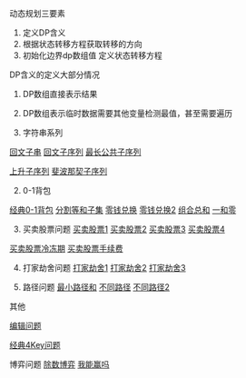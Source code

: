 动态规划三要素
1. 定义DP含义 
2. 根据状态转移方程获取转移的方向
3. 初始化边界dp数组值 定义状态转移方程

DP含义的定义大部分情况
1. DP数组直接表示结果
2. DP数组表示临时数据需要其他变量检测最值，甚至需要遍历


1. 字符串系列

[回文子串](./string/Code5最长回文子串.java)
[回文子序列](./string/Code516最长回文子序列.java)
[最长公共子序列](./string/Code1143最长公共子序列.java)

[上升子序列](./string/Code300最长上升子序列.java)
[斐波那契子序列](./string/Code873最长的斐波那契子序列的长度.java)

2. 0-1背包

[经典0-1背包](./_01背包/经典01背包.java)
[分割等和子集](./_01背包/Code416分割等和子集.java)
[零钱兑换](./_01背包/Code322零钱兑换.java)
[零钱兑换2](./_01背包/Code518零钱兑换2.java)
[组合总和](./_01背包/Code377组合总和4.java)
[一和零](./_01背包/Code474一和零.java)

3. 买卖股票问题
[买卖股票1](./买卖股票/Code121买卖股票问题.java)
[买卖股票2](./买卖股票/Code122买卖股票问题2.java)
[买卖股票3](./买卖股票/Code123买卖股票的最佳时机3.java)
[买卖股票4](./买卖股票/Code188买卖股票的最佳时机4.java)

[买卖股票冷冻期](./买卖股票/Code309最佳买卖股票时机含冷冻期.java)
[买卖股票手续费](./买卖股票/Code714买卖股票的最佳时机含手续费.java)

4. 打家劫舍问题
[打家劫舍1](./打家劫舍/Code198打家劫舍.java)
[打家劫舍2](./打家劫舍/Code213打家劫舍2.java)
[打家劫舍3](./打家劫舍/Code377打家劫舍3.java)


5. 路径问题
[最小路径和](./路径/Code64最小路径和.java)
[不同路径](./路径/Code62不同路径.java)
[不同路径2](./路径/Code63不同路径2.java)

其他

[编辑问题](./Code72编辑距离.java)

[经典4Key问题](./经典4key问题.java)


博弈问题
[除数博弈](./博弈/Code1025除数博弈.java)
[我能赢吗](./博弈/Code464我能赢吗.java)